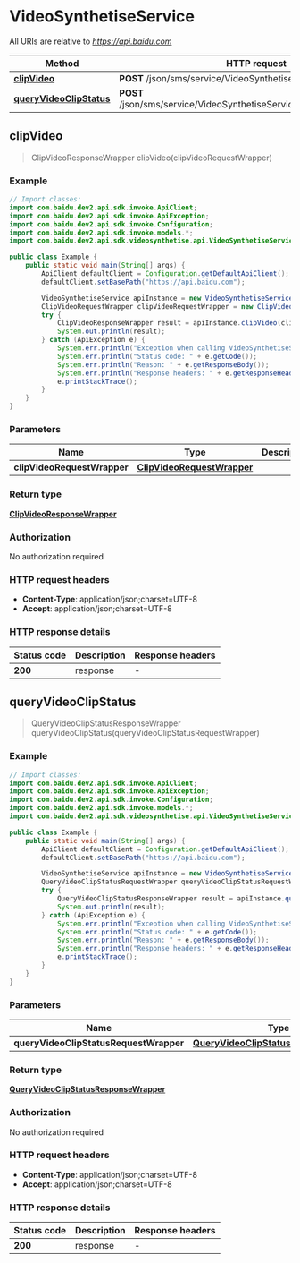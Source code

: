 # VideoSynthetiseService

All URIs are relative to *https://api.baidu.com*

Method | HTTP request | Description
------------- | ------------- | -------------
[**clipVideo**](VideoSynthetiseService.md#clipVideo) | **POST** /json/sms/service/VideoSynthetiseService/clipVideo | 
[**queryVideoClipStatus**](VideoSynthetiseService.md#queryVideoClipStatus) | **POST** /json/sms/service/VideoSynthetiseService/queryVideoClipStatus | 



## clipVideo

> ClipVideoResponseWrapper clipVideo(clipVideoRequestWrapper)



### Example

```java
// Import classes:
import com.baidu.dev2.api.sdk.invoke.ApiClient;
import com.baidu.dev2.api.sdk.invoke.ApiException;
import com.baidu.dev2.api.sdk.invoke.Configuration;
import com.baidu.dev2.api.sdk.invoke.models.*;
import com.baidu.dev2.api.sdk.videosynthetise.api.VideoSynthetiseService;

public class Example {
    public static void main(String[] args) {
        ApiClient defaultClient = Configuration.getDefaultApiClient();
        defaultClient.setBasePath("https://api.baidu.com");

        VideoSynthetiseService apiInstance = new VideoSynthetiseService(defaultClient);
        ClipVideoRequestWrapper clipVideoRequestWrapper = new ClipVideoRequestWrapper(); // ClipVideoRequestWrapper | 
        try {
            ClipVideoResponseWrapper result = apiInstance.clipVideo(clipVideoRequestWrapper);
            System.out.println(result);
        } catch (ApiException e) {
            System.err.println("Exception when calling VideoSynthetiseService#clipVideo");
            System.err.println("Status code: " + e.getCode());
            System.err.println("Reason: " + e.getResponseBody());
            System.err.println("Response headers: " + e.getResponseHeaders());
            e.printStackTrace();
        }
    }
}
```

### Parameters


Name | Type | Description  | Notes
------------- | ------------- | ------------- | -------------
 **clipVideoRequestWrapper** | [**ClipVideoRequestWrapper**](ClipVideoRequestWrapper.md)|  |

### Return type

[**ClipVideoResponseWrapper**](ClipVideoResponseWrapper.md)

### Authorization

No authorization required

### HTTP request headers

- **Content-Type**: application/json;charset=UTF-8
- **Accept**: application/json;charset=UTF-8


### HTTP response details
| Status code | Description | Response headers |
|-------------|-------------|------------------|
| **200** | response |  -  |


## queryVideoClipStatus

> QueryVideoClipStatusResponseWrapper queryVideoClipStatus(queryVideoClipStatusRequestWrapper)



### Example

```java
// Import classes:
import com.baidu.dev2.api.sdk.invoke.ApiClient;
import com.baidu.dev2.api.sdk.invoke.ApiException;
import com.baidu.dev2.api.sdk.invoke.Configuration;
import com.baidu.dev2.api.sdk.invoke.models.*;
import com.baidu.dev2.api.sdk.videosynthetise.api.VideoSynthetiseService;

public class Example {
    public static void main(String[] args) {
        ApiClient defaultClient = Configuration.getDefaultApiClient();
        defaultClient.setBasePath("https://api.baidu.com");

        VideoSynthetiseService apiInstance = new VideoSynthetiseService(defaultClient);
        QueryVideoClipStatusRequestWrapper queryVideoClipStatusRequestWrapper = new QueryVideoClipStatusRequestWrapper(); // QueryVideoClipStatusRequestWrapper | 
        try {
            QueryVideoClipStatusResponseWrapper result = apiInstance.queryVideoClipStatus(queryVideoClipStatusRequestWrapper);
            System.out.println(result);
        } catch (ApiException e) {
            System.err.println("Exception when calling VideoSynthetiseService#queryVideoClipStatus");
            System.err.println("Status code: " + e.getCode());
            System.err.println("Reason: " + e.getResponseBody());
            System.err.println("Response headers: " + e.getResponseHeaders());
            e.printStackTrace();
        }
    }
}
```

### Parameters


Name | Type | Description  | Notes
------------- | ------------- | ------------- | -------------
 **queryVideoClipStatusRequestWrapper** | [**QueryVideoClipStatusRequestWrapper**](QueryVideoClipStatusRequestWrapper.md)|  |

### Return type

[**QueryVideoClipStatusResponseWrapper**](QueryVideoClipStatusResponseWrapper.md)

### Authorization

No authorization required

### HTTP request headers

- **Content-Type**: application/json;charset=UTF-8
- **Accept**: application/json;charset=UTF-8


### HTTP response details
| Status code | Description | Response headers |
|-------------|-------------|------------------|
| **200** | response |  -  |


